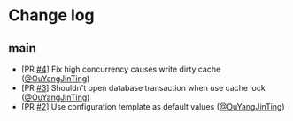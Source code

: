 # Change log

## main

- [PR [#4](https://github.com/OuYangJinTing/ar_cache/pull/4)] Fix high concurrency causes write dirty cache ([@OuYangJinTing](https://github.com/OuYangJinTing))
- [PR [#3](https://github.com/OuYangJinTing/ar_cache/pull/3)] Shouldn't open database transaction when use cache lock ([@OuYangJinTing](https://github.com/OuYangJinTing))
- [PR [#2](https://github.com/OuYangJinTing/ar_cache/pull/2)] Use configuration template as default values ([@OuYangJinTing](https://github.com/OuYangJinTing))
